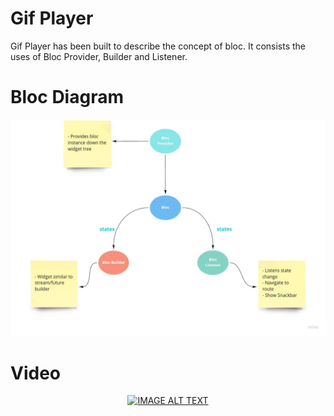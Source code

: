 # Gif Player
Gif Player has been built to describe the concept of bloc. It consists the uses of Bloc Provider, Builder and Listener. 

# Bloc Diagram
<img src="https://github.com/Nepninja/gifplayer/blob/master/media/bloc_diagram.jpg"/>

# Video
<div align="center">
  <a href="https://www.youtube.com/embed/SBy_CsAkY2I"><img src="https://img.youtube.com/vi/SBy_CsAkY2I/0.jpg" alt="IMAGE ALT TEXT"></a>
</div>
